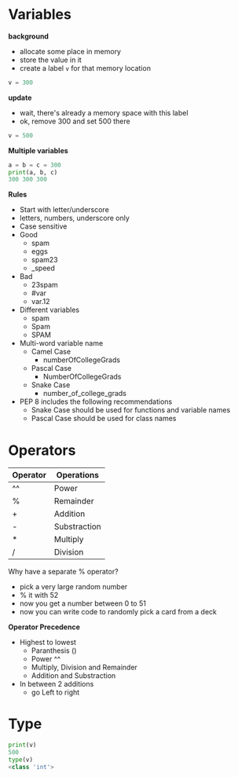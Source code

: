 # Variables
**background**
- allocate some place in memory
- store the value in it
- create a label `v` for that memory location

```python
v = 300
```

**update**
- wait, there's already a memory space with this label
- ok, remove 300 and set 500 there
```python
v = 500
```

**Multiple variables**
```python
a = b = c = 300
print(a, b, c)
300 300 300
```

**Rules**
- Start with letter/underscore
- letters, numbers, underscore only
- Case sensitive
- Good
    - spam
    - eggs
    - spam23
    - _speed
- Bad
    - 23spam
    - #var
    - var.12
- Different variables
    - spam
    - Spam
    - SPAM
- Multi-word variable name
    - Camel Case
        - numberOfCollegeGrads
    - Pascal Case
        - NumberOfCollegeGrads
    - Snake Case
        - number_of_college_grads
- PEP 8 includes the following recommendations
    - Snake Case should be used for functions and variable names
    - Pascal Case should be used for class names




# Operators

| Operator | Operations   |
|----------|--------------|
| ^^       | Power        |
| %        | Remainder    |
| +        | Addition     |
| -        | Substraction |
| *        | Multiply     |
| /        | Division     |

Why have a separate % operator?
- pick a very large random number
- % it with 52
- now you get a number between 0 to 51
- now you can write code to randomly pick a card from a deck

**Operator Precedence**
- Highest to lowest
    - Paranthesis ()
    - Power ^^
    - Multiply, Division and Remainder
    - Addition and Substraction
- In between 2 additions
    - go Left to right


# Type

```python
print(v)
500
type(v)
<class 'int'>
```
